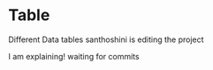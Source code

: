 # Table
Different Data tables
santhoshini is editing the project

I am explaining!
waiting for commits
